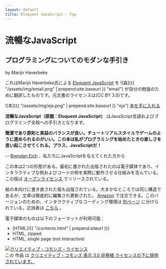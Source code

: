 ```yaml
---
layout: default
title: Eloquent JavaScript - Top
---
```


流暢なJavaScript
================

プログラミングについてのモダンな手引き
--------------------------------------

by Marijn Haverbeke

これはMarijn Haverbeke氏による [Eloquent JavaScript](http://eloquentjavascript.net/) を ![森]({{ "/assets/img/email.png" | prepend:site.baseurl }} "email") が自分の勉強のために翻訳したものです。元文書のライセンスは(CC BY 3.0)です。

![本]({{ "/assets/img/ejs.png" | prepend:site.baseurl }} "ejs")
[本を手に入れる](http://www.amazon.com/gp/product/1593272820?ie=UTF8&tag=marijhaver-20&linkCode=as2&camp=1789&creative=9325&creativeASIN=1593272820)

**流暢なJavaScript（原題：Eloquent JavaScript）** はJavaScript言語およびプログラミング全般への手引きとなります。

**簡潔であり原則と実益のバランスが良い。チュートリアルスタイルでゲームのように進められるのがいい。この本は私がプログラミングを始めたときの楽しさを思い起こさせてくれる。プラス、JavaScriptだ！**

-- [Brendan Eich](http://brendaneich.com) 、私たちにJavaScriptを与えてくれた方から

この本は2つの形態がある。最初に書かれた出版されたのは電子媒体であり、インタラクティブな例およびコードの例を実際に動作させる仕組みを含んでいる。この版は [オープンライセンス](http://creativecommons.org/licenses/by/3.0/) でリリースされている。

紙の本向けに書き直された版も出版されている。大まかなところでは同じ構造であるが、文章は徹底的に編集され更新された。 [Amazon](http://www.amazon.com/Eloquent-JavaScript-Marijn-Haverbeke/dp/1593272820) で注文できる。このバージョンのための、インタラクティブなコーディング環境は [別ページ](http://eloquentjavascript.net/paper.html) に分けられている。正誤表は [こちら](http://eloquentjavascript.net/errata.html) 。

電子媒体のものは以下のフォーマットが利用可能：

* [HTML]({{ "/contents.html" | prepend:siteurl }})
* HTML, zipped
* HTML, single page (not interactive)

<a rel="license" href="http://creativecommons.org/licenses/by/3.0/"><img alt="クリエイティブ・コモンズ・ライセンス" style="border-width:0" src="http://i.creativecommons.org/l/by/3.0/88x31.png" /></a><br />この 作品 は <a rel="license" href="http://creativecommons.org/licenses/by/3.0/">クリエイティブ・コモンズ 表示 3.0 非移植 ライセンスの下に提供されています。</a>
